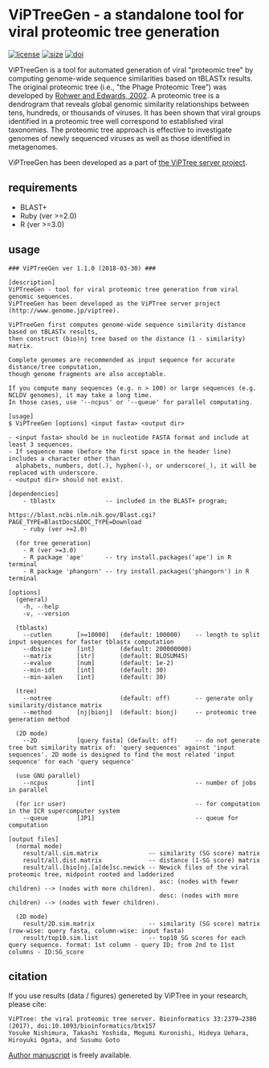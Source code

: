 
# ViPTreeGen - a standalone tool for viral proteomic tree generation

[![license](https://img.shields.io/github/license/mashape/apistatus.svg)](/LICENSE)
[![size](https://img.shields.io/github/size/webcaetano/craft/build/phaser-craft.min.js.svg)]()
[![doi](https://img.shields.io/badge/doi-10.1093%2Fbioinformatics%2Fbtx157-blue.svg?style=flat)](https://doi.org/10.1093/bioinformatics/btx157)

ViPTreeGen is a tool for automated generation of viral "proteomic tree" by computing genome-wide sequence similarities based on tBLASTx results.
The original proteomic tree (i.e., "the Phage Proteomic Tree”) was developed by [Rohwer and Edwards, 2002](https://doi.org/10.1128/JB.184.16.4529-4535.2002).
A proteomic tree is a dendrogram that reveals global genomic similarity relationships between tens, hundreds, or thousands of viruses.
It has been shown that viral groups identified in a proteomic tree well correspond to established viral taxonomies.
The proteomic tree approach is effective to investigate genomes of newly sequenced viruses as well as those identified in metagenomes.

ViPTreeGen has been developed as a part of [the ViPTree server project](http://www.genome.jp/viptree).

## requirements
* BLAST+
* Ruby (ver >=2.0)
* R (ver >=3.0)

## usage 
```
### ViPTreeGen ver 1.1.0 (2018-03-30) ###

[description]
ViPTreeGen - tool for viral proteomic tree generation from viral genomic sequences.
ViPTreeGen has been developed as the ViPTree server project (http://www.genome.jp/viptree).

ViPTreeGen first computes genome-wide sequence similarity distance based on tBLASTx results,
then construct (bio)nj tree based on the distance (1 - similarity) matrix.

Complete genomes are recommended as input sequence for accurate distance/tree computation,
though genome fragments are also acceptable.

If you compute many sequences (e.g. n > 100) or large sequences (e.g. NCLDV genomes), it may take a long time.
In those cases, use '--ncpus' or '--queue' for parallel computating.

[usage]
$ ViPTreeGen [options] <input fasta> <output dir>

- <input fasta> should be in nucleotide FASTA format and include at least 3 sequences.
- If sequence name (before the first space in the header line) includes a character other than
  alphabets, numbers, dot(.), hyphen(-), or underscore(_), it will be replaced with underscore.
- <output dir> should not exist.

[dependencies]
    - tblastx              -- included in the BLAST+ program;
                              https://blast.ncbi.nlm.nih.gov/Blast.cgi?PAGE_TYPE=BlastDocs&DOC_TYPE=Download
    - ruby (ver >=2.0)

  (for tree generation)
    - R (ver >=3.0)
    - R package 'ape'      -- try install.packages('ape') in R terminal
    - R package 'phangorn' -- try install.packages('phangorn') in R terminal

[options]
  (general)
    -h, --help
    -v, --version

  (tblastx)
    --cutlen       [>=10000]   (default: 100000)    -- length to split input sequences for faster tblastx computation
    --dbsize       [int]       (default: 200000000)
    --matrix       [str]       (default: BLOSUM45)
    --evalue       [num]       (default: 1e-2)
    --min-idt      [int]       (default: 30)
    --min-aalen    [int]       (default: 30)

  (tree)
    --notree                   (default: off)       -- generate only similarity/distance matrix
    --method       [nj|bionj]  (default: bionj)     -- proteomic tree generation method

  (2D mode)
    --2D           [query fasta] (default: off)     -- do not generate tree but similarity matrix of: 'query sequences' against 'input sequences'. 2D mode is designed to find the most related 'input sequence' for each 'query sequence'

  (use GNU parallel)
    --ncpus        [int]                            -- number of jobs in parallel

  (for icr user)                                    -- for computation in the ICR supercomputer system
    --queue        [JP1]                            -- queue for computation

[output files]
  (normal mode)
    result/all.sim.matrix              -- similarity (SG score) matrix
    result/all.dist.matrix             -- distance (1-SG score) matrix
    result/all.[bio]nj.[a|de]sc.newick -- Newick files of the viral proteomic tree, midpoint rooted and ladderized
                                          asc: (nodes with fewer children) --> (nodes with more children).
                                          desc: (nodes with more children) --> (nodes with fewer children).

  (2D mode)
    result/2D.sim.matrix               -- similarity (SG score) matrix (row-wise: query fasta, column-wise: input fasta)
    result/top10.sim.list              -- top10 SG scores for each query sequence. format: 1st column - query ID; from 2nd to 11st columns - ID:SG_score
```

## citation
If you use results (data / figures) genereted by ViPTree in your research, please cite:
```
ViPTree: the viral proteomic tree server. Bioinformatics 33:2379–2380 (2017), doi:10.1093/bioinformatics/btx157
Yosuke Nishimura, Takashi Yoshida, Megumi Kuronishi, Hideya Uehara, Hiroyuki Ogata, and Susumu Goto
```
[Author manuscript](http://www.genome.jp/viptree/img/AM_Nishimura_Bioinformatics_2017.pdf) is freely available. 
